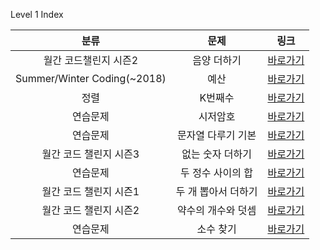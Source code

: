 Level 1 Index

|            분류             |        문제         |                                           링크                                           |
| :-------------------------: | :-----------------: | :--------------------------------------------------------------------------------------: |
|    월간 코드챌린지 시즌2    |     음양 더하기     |           [바로가기](https://programmers.co.kr/learn/courses/30/lessons/76501)           |
| Summer/Winter Coding(~2018) |        예산         |           [바로가기](https://programmers.co.kr/learn/courses/30/lessons/12982)           |
|            정렬             |       K번째수       |           [바로가기](https://programmers.co.kr/learn/courses/30/lessons/42748)           |
|          연습문제           |      시저암호       |           [바로가기](https://programmers.co.kr/learn/courses/30/lessons/12926)           |
|          연습문제           | 문자열 다루기 기본  | [바로가기](https://programmers.co.kr/learn/courses/30/lessons/12918?language=javascript) |
|   월간 코드 챌린지 시즌3    |  없는 숫자 더하기   |           [바로가기](https://programmers.co.kr/learn/courses/30/lessons/86051)           |
|          연습문제           |  두 정수 사이의 합  |           [바로가기](https://programmers.co.kr/learn/courses/30/lessons/12912)           |
|   월간 코드 챌린지 시즌1    | 두 개 뽑아서 더하기 |           [바로가기](https://programmers.co.kr/learn/courses/30/lessons/68644)           |
|   월간 코드 챌린지 시즌2    | 약수의 개수와 덧셈  |           [바로가기](https://programmers.co.kr/learn/courses/30/lessons/77884)           |
|          연습문제           |      소수 찾기      |           [바로가기](https://programmers.co.kr/learn/courses/30/lessons/12921)           |
